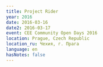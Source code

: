 ```yaml
---
title: Project Rider
year: 2016
date: 2016-03-16
date2: 2016-03-17
event: CEE Community Open Days 2016
location: Prague, Czech Republic
location_ru: Чехия, г. Прага
language: en
hasNotes: false
---
```

